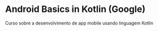 # Android Basics in Kotlin (Google)

Curso sobre a desenvolvimento de app mobile usando linguagem Kotlin 
